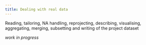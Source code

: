 ```yaml
---
title: Dealing with real data
---
```


Reading, tailoring, NA handling, reprojecting, describing, visualising, aggregating, merging, subsetting and writing of the project dataset

<!--more-->


_work in progress_






